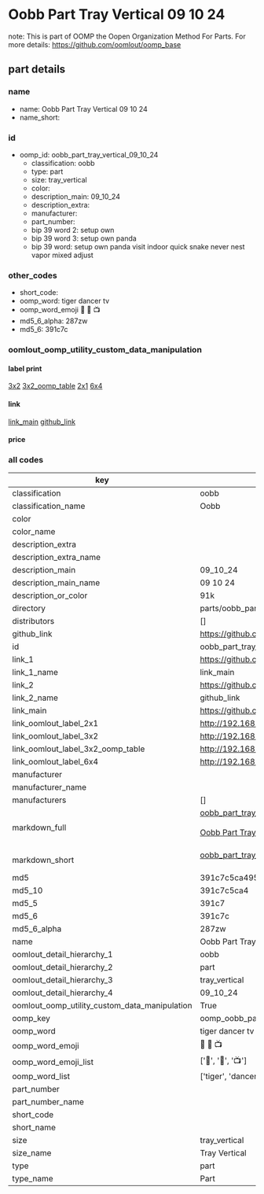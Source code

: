 # Oobb Part Tray Vertical 09 10 24  

note: This is part of OOMP the Oopen Organization Method For Parts. For more details: https://github.com/oomlout/oomp_base

##  part details





### name
* name: Oobb Part Tray Vertical 09 10 24
* name_short: 
### id
* oomp_id: oobb_part_tray_vertical_09_10_24
  * classification: oobb
  * type: part
  * size: tray_vertical
  * color: 
  * description_main: 09_10_24
  * description_extra: 
  * manufacturer: 
  * part_number: 
  * bip 39 word 2: setup own
  * bip 39 word 3: setup own panda
  * bip 39 word: setup own panda visit indoor quick snake never nest vapor mixed adjust

### other_codes
* short_code: 
* oomp_word: tiger dancer tv
* oomp_word_emoji :tiger: :dancer: :tv:
* md5_6_alpha: 287zw
* md5_6: 391c7c






### oomlout_oomp_utility_custom_data_manipulation
#### label print
[3x2](http://192.168.1.245:1112/?label=oomp%20287zw)
[3x2_oomp_table](http://192.168.1.107:1112/?label=oomp%20287zw)
[2x1](http://192.168.1.242:1112/?label=oomp%20287zw)
[6x4](http://192.168.1.55:1112/?label=oomp%20287zw)    

#### link

[link_main](https://github.com/oomlout/oomlout_oomp_current_version_messy/tree/main/parts/oobb_part_tray_vertical_09_10_24) [github_link](https://github.com/oomlout/oomlout_oomp_part_src/tree/main/parts/oobb_part_tray_vertical_09_10_24)                             

#### price







### all codes 
| key | value |  
| --- | --- |  
| classification | oobb |  
| classification_name | Oobb |  
| color |  |  
| color_name |  |  
| description_extra |  |  
| description_extra_name |  |  
| description_main | 09_10_24 |  
| description_main_name | 09 10 24 |  
| description_or_color | 91k |  
| directory | parts/oobb_part_tray_vertical_09_10_24 |  
| distributors | [] |  
| github_link | https://github.com/oomlout/oomlout_oomp_part_src/tree/main/parts/oobb_part_tray_vertical_09_10_24 |  
| id | oobb_part_tray_vertical_09_10_24 |  
| link_1 | https://github.com/oomlout/oomlout_oomp_current_version_messy/tree/main/parts/oobb_part_tray_vertical_09_10_24 |  
| link_1_name | link_main |  
| link_2 | https://github.com/oomlout/oomlout_oomp_part_src/tree/main/parts/oobb_part_tray_vertical_09_10_24 |  
| link_2_name | github_link |  
| link_main | https://github.com/oomlout/oomlout_oomp_current_version_messy/tree/main/parts/oobb_part_tray_vertical_09_10_24 |  
| link_oomlout_label_2x1 | http://192.168.1.242:1112/?label=oomp%20287zw |  
| link_oomlout_label_3x2 | http://192.168.1.245:1112/?label=oomp%20287zw |  
| link_oomlout_label_3x2_oomp_table | http://192.168.1.107:1112/?label=oomp%20287zw |  
| link_oomlout_label_6x4 | http://192.168.1.55:1112/?label=oomp%20287zw |  
| manufacturer |  |  
| manufacturer_name |  |  
| manufacturers | [] |  
| markdown_full | [oobb_part_tray_vertical_09_10_24](https://github.com/oomlout/oomlout_oomp_current_version_messy/tree/main/parts/oobb_part_tray_vertical_09_10_24)<br>[](https://github.com/oomlout/oomlout_oomp_current_version_messy/tree/main/parts/oobb_part_tray_vertical_09_10_24)<br>[Oobb Part Tray Vertical 09 10 24](https://github.com/oomlout/oomlout_oomp_current_version_messy/tree/main/parts/oobb_part_tray_vertical_09_10_24)<br><br> |  
| markdown_short | [oobb_part_tray_vertical_09_10_24](https://github.com/oomlout/oomlout_oomp_current_version_messy/tree/main/parts/oobb_part_tray_vertical_09_10_24)<br><br> |  
| md5 | 391c7c5ca49519a6beb98f4d3ee78624 |  
| md5_10 | 391c7c5ca4 |  
| md5_5 | 391c7 |  
| md5_6 | 391c7c |  
| md5_6_alpha | 287zw |  
| name | Oobb Part Tray Vertical 09 10 24 |  
| oomlout_detail_hierarchy_1 | oobb |  
| oomlout_detail_hierarchy_2 | part |  
| oomlout_detail_hierarchy_3 | tray_vertical |  
| oomlout_detail_hierarchy_4 | 09_10_24 |  
| oomlout_oomp_utility_custom_data_manipulation | True |  
| oomp_key | oomp_oobb_part_tray_vertical_09_10_24 |  
| oomp_word | tiger dancer tv |  
| oomp_word_emoji | :tiger: :dancer: :tv: |  
| oomp_word_emoji_list | [':tiger:', ':dancer:', ':tv:'] |  
| oomp_word_list | ['tiger', 'dancer', 'tv'] |  
| part_number |  |  
| part_number_name |  |  
| short_code |  |  
| short_name |  |  
| size | tray_vertical |  
| size_name | Tray Vertical |  
| type | part |  
| type_name | Part |  
